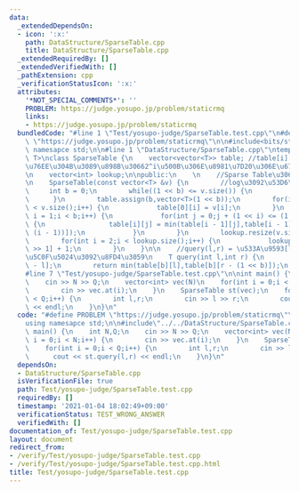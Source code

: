 ```yaml
---
data:
  _extendedDependsOn:
  - icon: ':x:'
    path: DataStructure/SparseTable.cpp
    title: DataStructure/SparseTable.cpp
  _extendedRequiredBy: []
  _extendedVerifiedWith: []
  _pathExtension: cpp
  _verificationStatusIcon: ':x:'
  attributes:
    '*NOT_SPECIAL_COMMENTS*': ''
    PROBLEM: https://judge.yosupo.jp/problem/staticrmq
    links:
    - https://judge.yosupo.jp/problem/staticrmq
  bundledCode: "#line 1 \"Test/yosupo-judge/SparseTable.test.cpp\"\n#define PROBLEM\
    \ \"https://judge.yosupo.jp/problem/staticrmq\"\n\n#include<bits/stdc++.h>\nusing\
    \ namesapce std;\n\n#line 1 \"DataStructure/SparseTable.cpp\"\ntemplate <typename\
    \ T>\nclass SparseTable {\n    vector<vector<T>> table; //table[i][j] = j\u756A\
    \u76EE\u304B\u3089\u898B\u30662^i\u500B\u306E\u8981\u7D20\u306E\u6700\u5C0F\u5024\
    \n    vector<int> lookup;\n\npublic:\n    \n    //Sparse Table\u306E\u69CB\u7BC9\
    \n    SparseTable(const vector<T> &v) {\n        //log\u3092\u53D6\u308B\n   \
    \     int b = 0;\n        while((1 << b) <= v.size()) {\n            b++;\n  \
    \      }\n        table.assign(b,vector<T>(1 << b));\n        for(int i = 0;i\
    \ < v.size();i++) {\n            table[0][i] = v[i];\n        }\n        for(int\
    \ i = 1;i < b;i++) {\n            for(int j = 0;j + (1 << i) <= (1 << b);j++)\
    \ {\n                table[i][j] = min(table[i - 1][j],table[i - 1][j + (1 <<\
    \ (i - 1))]);\n            }\n        }\n        lookup.resize(v.size() + 1);\n\
    \        for(int i = 2;i < lookup.size();i++) {\n            lookup[i] = lookup[i\
    \ >> 1] + 1;\n        }\n    }\n\n    //query(l,r) = \u533A\u9593[l,r)\u306E\u6700\
    \u5C0F\u5024\u3092\u8FD4\u3059\n    T query(int l,int r) {\n        int b = lookup[r\
    \ - l];\n        return min(table[b][l],table[b][r - (1 << b)]);\n    }\n};\n\
    #line 7 \"Test/yosupo-judge/SparseTable.test.cpp\"\n\nint main() {\n    int N,Q;\n\
    \    cin >> N >> Q;\n    vector<int> vec(N)\n    for(int i = 0;i < N;i++) {\n\
    \        cin >> vec.at(i);\n    }\n    SparseTable st(vec);\n    for(int i = 0;i\
    \ < Q;i++) {\n        int l,r;\n        cin >> l >> r;\n        cout << st.query(l,r)\
    \ << endl;\n    }\n}\n"
  code: "#define PROBLEM \"https://judge.yosupo.jp/problem/staticrmq\"\n\n#include<bits/stdc++.h>\n\
    using namesapce std;\n\n#include\"../../DataStructure/SparseTable.cpp\"\n\nint\
    \ main() {\n    int N,Q;\n    cin >> N >> Q;\n    vector<int> vec(N)\n    for(int\
    \ i = 0;i < N;i++) {\n        cin >> vec.at(i);\n    }\n    SparseTable st(vec);\n\
    \    for(int i = 0;i < Q;i++) {\n        int l,r;\n        cin >> l >> r;\n  \
    \      cout << st.query(l,r) << endl;\n    }\n}\n"
  dependsOn:
  - DataStructure/SparseTable.cpp
  isVerificationFile: true
  path: Test/yosupo-judge/SparseTable.test.cpp
  requiredBy: []
  timestamp: '2021-01-04 18:02:49+09:00'
  verificationStatus: TEST_WRONG_ANSWER
  verifiedWith: []
documentation_of: Test/yosupo-judge/SparseTable.test.cpp
layout: document
redirect_from:
- /verify/Test/yosupo-judge/SparseTable.test.cpp
- /verify/Test/yosupo-judge/SparseTable.test.cpp.html
title: Test/yosupo-judge/SparseTable.test.cpp
---
```

